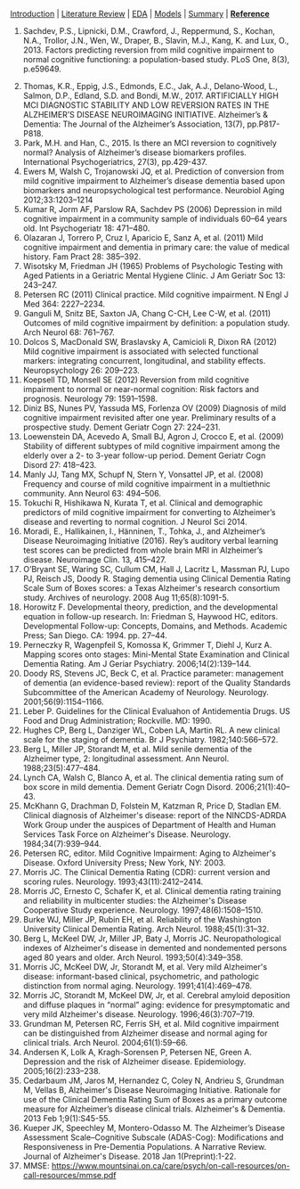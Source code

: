 [Introduction](https://mal5482.github.io/ADNI-Alzheimer-Project/index)   |   [Literature Review](https://mal5482.github.io/ADNI-Alzheimer-Project/Review)   |   [EDA](https://mal5482.github.io/ADNI-Alzheimer-Project/EDA)   |   [Models](https://mal5482.github.io/ADNI-Alzheimer-Project/Models)   |   [Summary](https://mal5482.github.io/ADNI-Alzheimer-Project/Summary)   |   [**Reference**](https://mal5482.github.io/ADNI-Alzheimer-Project/Reference)

1. Sachdev, P.S., Lipnicki, D.M., Crawford, J., Reppermund, S., Kochan, N.A., Trollor, J.N., Wen, W., Draper, B., Slavin, M.J., Kang, K. and Lux, O., 2013. Factors predicting reversion from mild cognitive impairment to normal cognitive functioning: a population-based study. PLoS One, 8(3), p.e59649.
2) Thomas, K.R., Eppig, J.S., Edmonds, E.C., Jak, A.J., Delano-Wood, L., Salmon, D.P., Edland, S.D. and Bondi, M.W., 2017. ARTIFICIALLY HIGH MCI DIAGNOSTIC STABILITY AND LOW REVERSION RATES IN THE ALZHEIMER’S DISEASE NEUROIMAGING INITIATIVE. Alzheimer’s & Dementia: The Journal of the Alzheimer’s Association, 13(7), pp.P817-P818.
3) Park, M.H. and Han, C., 2015. Is there an MCI reversion to cognitively normal? Analysis of Alzheimer’s disease biomarkers profiles. International Psychogeriatrics, 27(3), pp.429-437.
4) Ewers M, Walsh C, Trojanowski JQ, et al. Prediction of conversion from mild cognitive impairment to Alzheimer’s disease dementia based upon biomarkers and neuropsychological test performance. Neurobiol Aging 2012;33:1203–1214
5) Kumar R, Jorm AF, Parslow RA, Sachdev PS (2006) Depression in mild cognitive impairment in a community sample of individuals 60–64 years old. Int Psychogeriatr 18: 471–480.
6) Olazaran J, Torrero P, Cruz I, Aparicio E, Sanz A, et al. (2011) Mild cognitive impairment and dementia in primary care: the value of medical history. Fam Pract 28: 385–392.
7) Wisotsky M, Friedman JH (1965) Problems of Psychologic Testing with Aged Patients in a Geriatric Mental Hygiene Clinic. J Am Geriatr Soc 13: 243–247.
8) Petersen RC (2011) Clinical practice. Mild cognitive impairment. N Engl J Med 364: 2227–2234.
9) Ganguli M, Snitz BE, Saxton JA, Chang C-CH, Lee C-W, et al. (2011) Outcomes of mild cognitive impairment by definition: a population study. Arch Neurol 68: 761–767.
10) Dolcos S, MacDonald SW, Braslavsky A, Camicioli R, Dixon RA (2012) Mild cognitive impairment is associated with selected functional markers: integrating concurrent, longitudinal, and stability effects. Neuropsychology 26: 209–223.
11) Koepsell TD, Monsell SE (2012) Reversion from mild cognitive impairment to normal or near-normal cognition: Risk factors and prognosis. Neurology 79: 1591–1598.
12) Diniz BS, Nunes PV, Yassuda MS, Forlenza OV (2009) Diagnosis of mild cognitive impairment revisited after one year. Preliminary results of a prospective study. Dement Geriatr Cogn 27: 224–231.
13) Loewenstein DA, Acevedo A, Small BJ, Agron J, Crocco E, et al. (2009) Stability of different subtypes of mild cognitive impairment among the elderly over a 2- to 3-year follow-up period. Dement Geriatr Cogn Disord 27: 418–423.
14) Manly JJ, Tang MX, Schupf N, Stern Y, Vonsattel JP, et al. (2008) Frequency and course of mild cognitive impairment in a multiethnic community. Ann Neurol 63: 494–506.
15) Tokuchi R, Hishikawa N, Kurata T, et al. Clinical and demographic predictors of mild cognitive impairment for converting to Alzheimer’s disease and reverting to normal cognition. J Neurol Sci 2014.
16) Moradi, E., Hallikainen, I., Hänninen, T., Tohka, J., and Alzheimer’s Disease Neuroimaging Initiative (2016). Rey’s auditory verbal learning test scores can be predicted from whole brain MRI in Alzheimer’s disease. Neuroimage Clin. 13, 415–427.
17) O’Bryant SE, Waring SC, Cullum CM, Hall J, Lacritz L, Massman PJ, Lupo PJ, Reisch JS, Doody R. Staging dementia using Clinical Dementia Rating Scale Sum of Boxes scores: a Texas Alzheimer's research consortium study. Archives of neurology. 2008 Aug 11;65(8):1091-5.
18) Horowitz F. Developmental theory, prediction, and the developmental equation in follow-up research. In: Friedman S, Haywood HC, editors. Developmental Follow-up: Concepts, Domains, and Methods. Academic Press; San Diego. CA: 1994. pp. 27–44.
19) Perneczky R, Wagenpfeil S, Komossa K, Grimmer T, Diehl J, Kurz A. Mapping scores onto stages: Mini-Mental State Examination and Clinical Dementia Rating. Am J Geriar Psychiatry. 2006;14(2):139–144.
20) Doody RS, Stevens JC, Beck C, et al. Practice parameter: management of dementia (an evidence-based review): report of the Quality Standards Subcommittee of the American Academy of Neurology. Neurology. 2001;56(9):1154–1166.
21) Leber P. Guidelines for the Clinical Evaluahon of Antidementia Drugs. US Food and Drug Administration; Rockville. MD: 1990.
22) Hughes CP, Berg L, Danziger WL, Coben LA, Martin RL. A new clinical scale for the staging of dementia. Br J Psychiatry. 1982;140:566–572. 
23) Berg L, Miller JP, Storandt M, et al. Mild senile dementia of the Alzheimer type, 2: longitudinal assessment. Ann Neurol. 1988;23(5):477–484.
24) Lynch CA, Walsh C, Blanco A, et al. The clinical dementia rating sum of box score in mild dementia. Dement Geriatr Cogn Disord. 2006;21(1):40–43.
25) McKhann G, Drachman D, Folstein M, Katzman R, Price D, Stadlan EM. Clinical diagnosis of Alzheimer's disease: report of the NINCDS-ADRDA Work Group under the auspices of Department of Health and Human Services Task Force on Alzheimer's Disease. Neurology. 1984;34(7):939–944.
26) Petersen RC, editor. Mild Cognitive Impairment: Aging to Alzheimer's Disease. Oxford University Press; New York, NY: 2003.
27) Morris JC. The Clinical Dementia Rating (CDR): current version and scoring rules. Neurology. 1993;43(11):2412–2414. 
28) Morris JC, Ernesto C, Schafer K, et al. Clinical dementia rating training and reliability in multicenter studies: the Alzheimer's Disease Cooperative Study experience. Neurology. 1997;48(6):1508–1510.
29) Burke WJ, Miller JP, Rubin EH, et al. Reliability of the Washington University Clinical Dementia Rating. Arch Neurol. 1988;45(1):31–32. 
30) Berg L, McKeel DW, Jr, Miller JP, Baty J, Morris JC. Neuropathological indexes of Alzheimer's disease in demented and nondemented persons aged 80 years and older. Arch Neurol. 1993;50(4):349–358. 
31) Morris JC, McKeel DW, Jr, Storandt M, et al. Very mild Alzheimer's disease: informant-based clinical, psychometric, and pathologic distinction from normal aging. Neurology. 1991;41(4):469–478. 
32) Morris JC, Storandt M, McKeel DW, Jr, et al. Cerebral amyloid deposition and diffuse plaques in “normal” aging: evidence for presymptomatic and very mild Alzheimer's disease. Neurology. 1996;46(3):707–719. 
33) Grundman M, Petersen RC, Ferris SH, et al. Mild cognitive impairment can be distinguished from Alzheimer disease and normal aging for clinical trials. Arch Neurol. 2004;61(1):59–66. 
34) Andersen K, Lolk A, Kragh-Sorensen P, Petersen NE, Green A. Depression and the risk of Alzheimer disease. Epidemiology. 2005;16(2):233–238. 
35) Cedarbaum JM, Jaros M, Hernandez C, Coley N, Andrieu S, Grundman M, Vellas B, Alzheimer's Disease Neuroimaging Initiative. Rationale for use of the Clinical Dementia Rating Sum of Boxes as a primary outcome measure for Alzheimer’s disease clinical trials. Alzheimer's & Dementia. 2013 Feb 1;9(1):S45-55.
36) Kueper JK, Speechley M, Montero-Odasso M. The Alzheimer’s Disease Assessment Scale–Cognitive Subscale (ADAS-Cog): Modifications and Responsiveness in Pre-Dementia Populations. A Narrative Review. Journal of Alzheimer's Disease. 2018 Jan 1(Preprint):1-22.
37) MMSE: https://www.mountsinai.on.ca/care/psych/on-call-resources/on-call-resources/mmse.pdf
